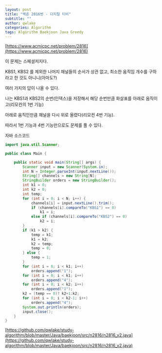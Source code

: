 ```yaml
---
layout: post
title: "백준 2816번 - 디지털 티비"
subtitle: ""
author: qwlake
categories: Algorithm
tags: Algorithm Baekjoon Java Greedy
---
```


[https://www.acmicpc.net/problem/2816](https://www.acmicpc.net/problem/2816)

이 문제는 스페셜저지다.

KBS1, KBS2 를 제외한 나머지 채널들의 순서가 상관 없고, 최소한 움직임 개수를 구하라고 한 것도 아니니(아마도?)

여러 가지의 답이 나올 수 있다.

나는 KBS1과 KBS2의 순번(인덱스)을 저장해서 해당 순번만큼 화살표를 아래로 움직이고(리모컨의 1번 기능)

아래로 움직인만큼 채널을 다시 위로 올렸다(리모컨 4번 기능).

따라서 1번 기능과 4번 기능만으로도 문제를 풀 수 있다.

자바 소스코드

```java
import java.util.Scanner;

public class Main {

	public static void main(String[] args) {
		Scanner input = new Scanner(System.in);
		int N = Integer.parseInt(input.nextLine());
		String[] channels = new String[N];
		StringBuilder orders = new StringBuilder();
		int k1 = 0;
		int k2 = 0;
		int temp;
		for (int i = 0; i < N; i++) {
			channels[i] = input.nextLine().trim();
			if (channels[i].compareTo("KBS1") == 0)
				k1 = i;
			else if (channels[i].compareTo("KBS2") == 0)
				k2 = i;
		}
		if (k1 > k2) {
			temp = k1;
			k1 = k2;
			k2 = temp;
			temp = 0;
		} else {
			temp = 1;
		}
		for (int i = 0; i < k1; i++)
			orders.append("1");
		for (int i = 0; i < k1; i++)
			orders.append("4");
		for (int i = 0; i < k2; i++)
			orders.append("1");
		k2 = (temp == 0)? k2+1:k2;
		for (int i = 0; i < k2-1; i++)
			orders.append("4");
		System.out.println(orders);
		input.close();
	}
}
```

[https://github.com/qwlake/study-algorithm/blob/master/Java/baekjoon/src/n2816/n2816_v2.java](https://github.com/qwlake/study-algorithm/blob/master/Java/baekjoon/src/n2816/n2816_v2.java)